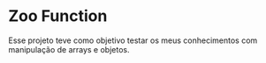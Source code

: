 # Zoo Function
Esse projeto teve como objetivo testar os meus conhecimentos com manipulação de arrays e objetos.